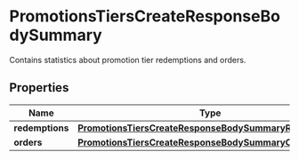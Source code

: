

# PromotionsTiersCreateResponseBodySummary

Contains statistics about promotion tier redemptions and orders.

## Properties

| Name | Type | Description |
|------------ | ------------- | ------------- |
|**redemptions** | [**PromotionsTiersCreateResponseBodySummaryRedemptions**](PromotionsTiersCreateResponseBodySummaryRedemptions.md) |  |
|**orders** | [**PromotionsTiersCreateResponseBodySummaryOrders**](PromotionsTiersCreateResponseBodySummaryOrders.md) |  |



